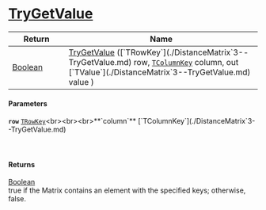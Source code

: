 # [TryGetValue](./DistanceMatrix`3--TryGetValue.md)



| Return<div><a href="#"><img width=225></a></div> | Name<div><a href="#"><img width=525></a></div> | 
| --- | --- | 
| [Boolean](https://docs.microsoft.com/en-us/dotnet/api/System.Boolean) | [TryGetValue](./DistanceMatrix`3--TryGetValue.md) ([`TRowKey`](./DistanceMatrix`3--TryGetValue.md) row, [`TColumnKey`](./DistanceMatrix`3--TryGetValue.md) column, out [`TValue`](./DistanceMatrix`3--TryGetValue.md) value ) | 


#### Parameters
**`row`**  [`TRowKey`](./DistanceMatrix`3--TryGetValue.md)<br><br><br>**`column`**  [`TColumnKey`](./DistanceMatrix`3--TryGetValue.md)<br><br><br>
#### Returns
[Boolean](https://docs.microsoft.com/en-us/dotnet/api/System.Boolean)<br>
true if the Matrix contains an element with the specified keys; otherwise, false.